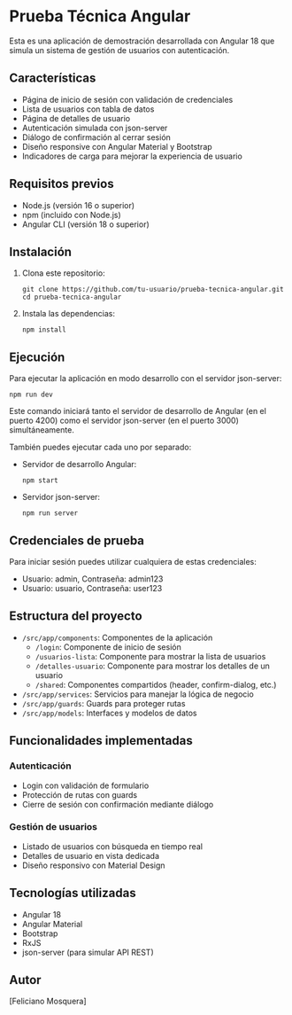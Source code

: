 # Prueba Técnica Angular

Esta es una aplicación de demostración desarrollada con Angular 18 que simula un sistema de gestión de usuarios con autenticación.

## Características

- Página de inicio de sesión con validación de credenciales
- Lista de usuarios con tabla de datos
- Página de detalles de usuario
- Autenticación simulada con json-server
- Diálogo de confirmación al cerrar sesión
- Diseño responsive con Angular Material y Bootstrap
- Indicadores de carga para mejorar la experiencia de usuario

## Requisitos previos

- Node.js (versión 16 o superior)
- npm (incluido con Node.js)
- Angular CLI (versión 18 o superior)

## Instalación

1. Clona este repositorio:
   ```
   git clone https://github.com/tu-usuario/prueba-tecnica-angular.git
   cd prueba-tecnica-angular
   ```

2. Instala las dependencias:
   ```
   npm install
   ```

## Ejecución

Para ejecutar la aplicación en modo desarrollo con el servidor json-server:

```
npm run dev
```

Este comando iniciará tanto el servidor de desarrollo de Angular (en el puerto 4200) como el servidor json-server (en el puerto 3000) simultáneamente.

También puedes ejecutar cada uno por separado:

- Servidor de desarrollo Angular:
  ```
  npm start
  ```

- Servidor json-server:
  ```
  npm run server
  ```

## Credenciales de prueba

Para iniciar sesión puedes utilizar cualquiera de estas credenciales:

- Usuario: admin, Contraseña: admin123
- Usuario: usuario, Contraseña: user123

## Estructura del proyecto

- `/src/app/components`: Componentes de la aplicación
  - `/login`: Componente de inicio de sesión
  - `/usuarios-lista`: Componente para mostrar la lista de usuarios
  - `/detalles-usuario`: Componente para mostrar los detalles de un usuario
  - `/shared`: Componentes compartidos (header, confirm-dialog, etc.)
- `/src/app/services`: Servicios para manejar la lógica de negocio
- `/src/app/guards`: Guards para proteger rutas
- `/src/app/models`: Interfaces y modelos de datos

## Funcionalidades implementadas

### Autenticación
- Login con validación de formulario
- Protección de rutas con guards
- Cierre de sesión con confirmación mediante diálogo

### Gestión de usuarios
- Listado de usuarios con búsqueda en tiempo real
- Detalles de usuario en vista dedicada
- Diseño responsivo con Material Design

## Tecnologías utilizadas

- Angular 18
- Angular Material
- Bootstrap
- RxJS
- json-server (para simular API REST)

## Autor

[Feliciano Mosquera]
